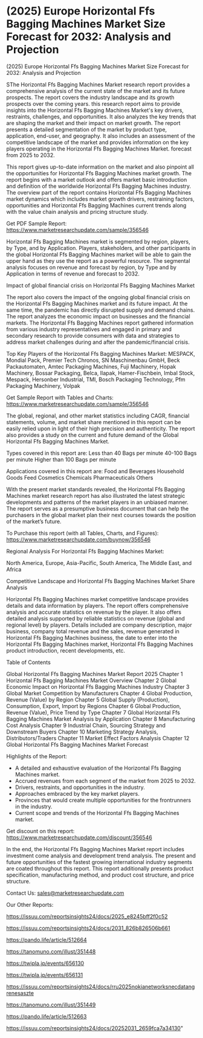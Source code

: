 # (2025) Europe Horizontal Ffs Bagging Machines Market Size Forecast for 2032: Analysis and Projection
 (2025) Europe Horizontal Ffs Bagging Machines Market Size Forecast for 2032: Analysis and Projection

SThe Horizontal Ffs Bagging Machines Market research report provides a comprehensive analysis of the current state of the market and its future prospects. The report covers the industry landscape and its growth prospects over the coming years. this research report aims to provide insights into the Horizontal Ffs Bagging Machines Market's key drivers, restraints, challenges, and opportunities. It also analyzes the key trends that are shaping the market and their impact on market growth. The report presents a detailed segmentation of the market by product type, application, end-user, and geography. It also includes an assessment of the competitive landscape of the market and provides information on the key players operating in the Horizontal Ffs Bagging Machines Market. forecast from 2025 to 2032.

This report gives up-to-date information on the market and also pinpoint all the opportunities for Horizontal Ffs Bagging Machines market growth. The report begins with a market outlook and offers market basic introduction and definition of the worldwide Horizontal Ffs Bagging Machines industry. The overview part of the report contains Horizontal Ffs Bagging Machines market dynamics which includes market growth drivers, restraining factors, opportunities and Horizontal Ffs Bagging Machines current trends along with the value chain analysis and pricing structure study.

Get PDF Sample Report: https://www.marketresearchupdate.com/sample/356546

Horizontal Ffs Bagging Machines market is segmented by region, players, by Type, and by Application. Players, stakeholders, and other participants in the global Horizontal Ffs Bagging Machines market will be able to gain the upper hand as they use the report as a powerful resource. The segmental analysis focuses on revenue and forecast by region, by Type and by Application in terms of revenue and forecast to 2032.

Impact of global financial crisis on Horizontal Ffs Bagging Machines Market

The report also covers the impact of the ongoing global financial crisis on the Horizontal Ffs Bagging Machines market and its future impact. At the same time, the pandemic has directly disrupted supply and demand chains. The report analyzes the economic impact on businesses and the financial markets. The Horizontal Ffs Bagging Machines report gathered information from various industry representatives and engaged in primary and secondary research to provide consumers with data and strategies to address market challenges during and after the pandemic/financial crisis.

Top Key Players of the Horizontal Ffs Bagging Machines Market:
MESPACK, Mondial Pack, Premier Tech Chronos, SN Maschinenbau GmbH, Beck Packautomaten, Amtec Packaging Machines, Fuji Machinery, Hopak Machinery, Bossar Packaging, Belca, Ilapak, Hamer-Fischbein, Imbal Stock, Mespack, Hersonber Industrial, TMI, Bosch Packaging Technology, Pfm Packaging Machinery, Volpak


Get Sample Report with Tables and Charts: https://www.marketresearchupdate.com/sample/356546

The global, regional, and other market statistics including CAGR, financial statements, volume, and market share mentioned in this report can be easily relied upon in light of their high precision and authenticity. The report also provides a study on the current and future demand of the Global Horizontal Ffs Bagging Machines Market.

Types covered in this report are:
Less than 40 Bags per minute
40-100 Bags per minute
Higher than 100 Bags per minute


Applications covered in this report are:
Food and Beverages
Household Goods
Feed
Cosmetics
Chemicals
Pharmaceuticals
Others


With the present market standards revealed, the Horizontal Ffs Bagging Machines market research report has also illustrated the latest strategic developments and patterns of the market players in an unbiased manner. The report serves as a presumptive business document that can help the purchasers in the global market plan their next courses towards the position of the market’s future.

To Purchase this report (with all Tables, Charts, and Figures): https://www.marketresearchupdate.com/buynow/356546

Regional Analysis For Horizontal Ffs Bagging Machines Market:

North America, Europe, Asia-Pacific, South America, The Middle East, and Africa

Competitive Landscape and Horizontal Ffs Bagging Machines Market Share Analysis

Horizontal Ffs Bagging Machines market competitive landscape provides details and data information by players. The report offers comprehensive analysis and accurate statistics on revenue by the player. It also offers detailed analysis supported by reliable statistics on revenue (global and regional level) by players. Details included are company description, major business, company total revenue and the sales, revenue generated in Horizontal Ffs Bagging Machines business, the date to enter into the Horizontal Ffs Bagging Machines market, Horizontal Ffs Bagging Machines product introduction, recent developments, etc.

Table of Contents

Global Horizontal Ffs Bagging Machines Market Report 2025
Chapter 1 Horizontal Ffs Bagging Machines Market Overview
Chapter 2 Global Economic Impact on Horizontal Ffs Bagging Machines Industry
Chapter 3 Global Market Competition by Manufacturers
Chapter 4 Global Production, Revenue (Value) by Region
Chapter 5 Global Supply (Production), Consumption, Export, Import by Regions
Chapter 6 Global Production, Revenue (Value), Price Trend by Type
Chapter 7 Global Horizontal Ffs Bagging Machines Market Analysis by Application
Chapter 8 Manufacturing Cost Analysis
Chapter 9 Industrial Chain, Sourcing Strategy and Downstream Buyers
Chapter 10 Marketing Strategy Analysis, Distributors/Traders
Chapter 11 Market Effect Factors Analysis
Chapter 12 Global Horizontal Ffs Bagging Machines Market Forecast

Highlights of the Report:

- A detailed and exhaustive evaluation of the Horizontal Ffs Bagging Machines market.
- Accrued revenues from each segment of the market from 2025 to 2032.
- Drivers, restraints, and opportunities in the industry.
- Approaches embraced by the key market players.
- Provinces that would create multiple opportunities for the frontrunners in the industry.
- Current scope and trends of the Horizontal Ffs Bagging Machines market.

Get discount on this report: https://www.marketresearchupdate.com/discount/356546

In the end, the Horizontal Ffs Bagging Machines Market report includes investment come analysis and development trend analysis. The present and future opportunities of the fastest growing international industry segments are coated throughout this report. This report additionally presents product specification, manufacturing method, and product cost structure, and price structure.

Contact Us:
sales@marketresearchupdate.com

Our Other Reports:

https://issuu.com/reportsinsights24/docs/2025_e8245bff2f0c52

https://issuu.com/reportsinsights24/docs/2031_826b826506b661

https://pando.life/article/512664

https://tanomuno.com/illust/351448

https://twipla.jp/events/656130

https://twipla.jp/events/656131

https://issuu.com/reportsinsights24/docs/rru2025nokianetworksnecdatangrenesaszte

https://tanomuno.com/illust/351449

https://pando.life/article/512663

https://issuu.com/reportsinsights24/docs/20252031_2659fca7a34130"
